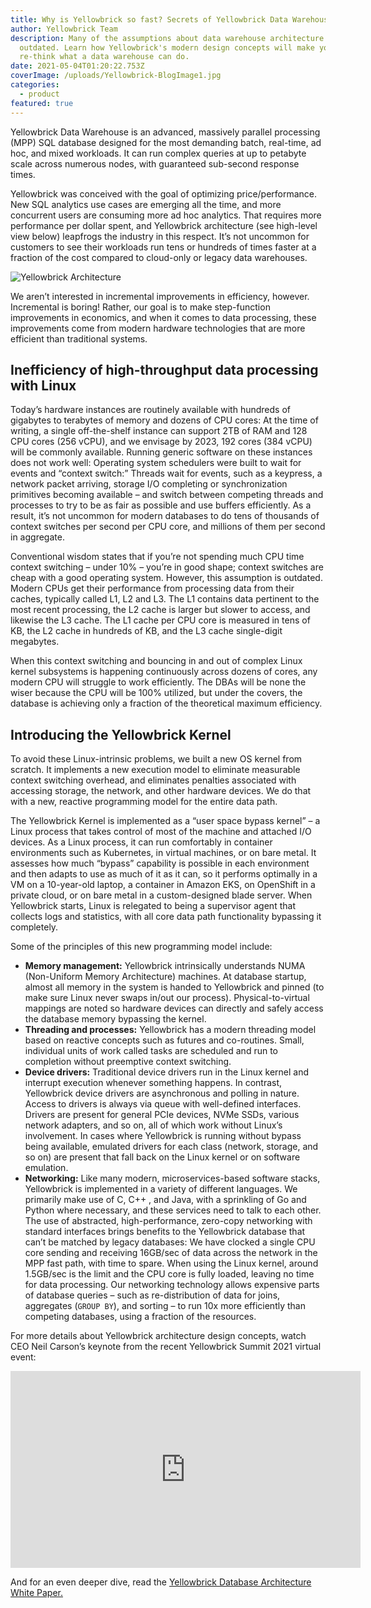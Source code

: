 ```yaml
---
title: Why is Yellowbrick so fast? Secrets of Yellowbrick Data Warehouse architecture
author: Yellowbrick Team
description: Many of the assumptions about data warehouse architecture are
  outdated. Learn how Yellowbrick's modern design concepts will make you
  re-think what a data warehouse can do.
date: 2021-05-04T01:20:22.753Z
coverImage: /uploads/Yellowbrick-BlogImage1.jpg
categories:
  - product
featured: true
---
```

Yellowbrick Data Warehouse is an advanced, massively parallel processing (MPP) SQL database designed for the most demanding batch, real-time, ad hoc, and mixed workloads. It can run complex queries at up to petabyte scale across numerous nodes, with guaranteed sub-second response times.

Yellowbrick was conceived with the goal of optimizing price/performance. New SQL analytics use cases are emerging all the time, and more concurrent users are consuming more ad hoc analytics. That requires more performance per dollar spent, and Yellowbrick architecture (see high-level view below) leapfrogs the industry in this respect. It’s not uncommon for customers to see their workloads run tens or hundreds of times faster at a fraction of the cost compared to cloud-only or legacy data warehouses.

![Yellowbrick Architecture](/uploads/Yellowbrick-Architecture.png)

We aren’t interested in incremental improvements in efficiency, however. Incremental is boring! Rather, our goal is to make step-function improvements in economics, and when it comes to data processing, these improvements come from modern hardware technologies that are more efficient than traditional systems. 

## Inefficiency of high-throughput data processing with Linux

Today’s hardware instances are routinely available with hundreds of gigabytes to terabytes of memory and dozens of CPU cores: At the time of writing, a single off-the-shelf instance can support 2TB of RAM and 128 CPU cores (256 vCPU), and we envisage by 2023, 192 cores (384 vCPU) will be commonly available. Running generic software on these instances does not work well: Operating system schedulers were built to wait for events and “context switch:” Threads wait for events, such as a keypress, a network packet arriving, storage I/O completing or synchronization primitives becoming available – and switch between competing threads and processes to try to be as fair as possible and use buffers efficiently. As a result, it’s not uncommon for modern databases to do tens of thousands of context switches per second per CPU core, and millions of them per second in aggregate.

Conventional wisdom states that if you’re not spending much CPU time context switching – under 10% – you’re in good shape; context switches are cheap with a good operating system. However, this assumption is outdated. Modern CPUs get their performance from processing data from their caches, typically called L1, L2 and L3. The L1 contains data pertinent to the most recent processing, the L2 cache is larger but slower to access, and likewise the L3 cache. The L1 cache per CPU core is measured in tens of KB, the L2 cache in hundreds of KB, and the L3 cache single-digit megabytes. 

When this context switching and bouncing in and out of complex Linux kernel subsystems is happening continuously across dozens of cores, any modern CPU will struggle to work efficiently. The DBAs will be none the wiser because the CPU will be 100% utilized, but under the covers, the database is achieving only a fraction of the theoretical maximum efficiency.

## Introducing the Yellowbrick Kernel

To avoid these Linux-intrinsic problems, we built a new OS kernel from scratch. It implements a new execution model to eliminate measurable context switching overhead, and eliminates penalties associated with accessing storage, the network, and other hardware devices. We do that with a new, reactive programming model for the entire data path.

The Yellowbrick Kernel is implemented as a “user space bypass kernel” – a Linux process that takes control of most of the machine and attached I/O devices. As a Linux process, it can run comfortably in container environments such as Kubernetes, in virtual machines, or on bare metal. It assesses how much “bypass” capability is possible in each environment and then adapts to use as much of it as it can, so it performs optimally in a VM on a 10-year-old laptop, a container in Amazon EKS, on OpenShift in a private cloud, or on bare metal in a custom-designed blade server. When Yellowbrick starts, Linux is relegated to being a supervisor agent that collects logs and statistics, with all core data path functionality bypassing it completely. 

Some of the principles of this new programming model include:

* **Memory management:** Yellowbrick intrinsically understands NUMA (Non-Uniform Memory Architecture) machines. At database startup, almost all memory in the system is handed to Yellowbrick and pinned (to make sure Linux never swaps in/out our process). Physical-to-virtual mappings are noted so hardware devices can directly and safely access the database memory bypassing the kernel.
* **Threading and processes:** Yellowbrick has a modern threading model based on reactive concepts such as futures and co-routines. Small, individual units of work called tasks are scheduled and run to completion without preemptive context switching. 
* **Device drivers:** Traditional device drivers run in the Linux kernel and interrupt execution whenever something happens. In contrast, Yellowbrick device drivers are asynchronous and polling in nature. Access to drivers is always via queue with well-defined interfaces. Drivers are present for general PCIe devices, NVMe SSDs, various network adapters, and so on, all of which work without Linux’s involvement. In cases where Yellowbrick is running without bypass being available, emulated drivers for each class (network, storage, and so on) are present that fall back on the Linux kernel or on software emulation.
* **Networking:** Like many modern, microservices-based software stacks, Yellowbrick is implemented in a variety of different languages. We primarily make use of C, C++ , and Java, with a sprinkling of Go and Python where necessary, and these services need to talk to each other. The use of abstracted, high-performance, zero-copy networking with standard interfaces brings benefits to the Yellowbrick database that can’t be matched by legacy databases: We have clocked a single CPU core sending and receiving 16GB/sec of data across the network in the MPP fast path, with time to spare. When using the Linux kernel, around 1.5GB/sec is the limit and the CPU core is fully loaded, leaving no time for data processing. Our networking technology allows expensive parts of database queries – such as re-distribution of data for joins, aggregates (`GROUP BY`), and sorting – to run 10x more efficiently than competing databases, using a fraction of the resources. 

For more details about Yellowbrick architecture design concepts, watch CEO Neil Carson’s keynote from the recent Yellowbrick Summit 2021 virtual event:

<p align="center"><iframe width="560" height="315" src="https://www.youtube.com/embed/NIAm5Wc2stM" title="YouTube video player" frameborder="0" allow="accelerometer; autoplay; clipboard-write; encrypted-media; gyroscope; picture-in-picture" allowfullscreen></iframe></p>

And for an even deeper dive, read the [Yellowbrick Database Architecture White Paper.](https://www.yellowbrick.com/go/yellowbrick-data-warehouse-architecture/)